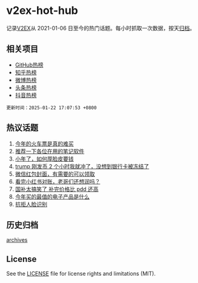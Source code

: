 # v2ex-hot-hub

 记录[V2EX](https://www.v2ex.com/)从 2021-01-06 日至今的热门话题。每小时抓取一次数据，按天[归档](archives)。
 
 ## 相关项目

- [GitHub热榜](https://github.com/it985/github-hot-hub)
- [知乎热榜](https://github.com/it985/zhihu-hot-hub)
- [微博热榜](https://github.com/it985/weibo-hot-hub)
- [头条热榜](https://github.com/it985/toutiao-hot-hub)
- [抖音热榜](https://github.com/it985/douyin-hot-hub)


 `更新时间：2025-01-22 17:07:53 +0800`

## 热议话题

1. [今年的火车票是真的难买](https://www.v2ex.com/t/1106973)
1. [推荐一下各位在用的笔记软件](https://www.v2ex.com/t/1106847)
1. [小年了，如何厚脸皮要钱](https://www.v2ex.com/t/1107042)
1. [trump 刚发币 2 个小时我就冲了，没想到银行卡被冻结了](https://www.v2ex.com/t/1106952)
1. [微信红包封面，有需要的可以领取](https://www.v2ex.com/t/1106962)
1. [看完小红书对账，老哥们还想润吗？](https://www.v2ex.com/t/1107079)
1. [国补太搞笑了 补完价格比 pdd 还高](https://www.v2ex.com/t/1106975)
1. [今年买的最值的电子产品是什么](https://www.v2ex.com/t/1107019)
1. [抗拒人脸识别](https://www.v2ex.com/t/1106938)

## 历史归档

[archives](archives)

## License

See the [LICENSE](LICENSE) file for license rights and limitations (MIT).
